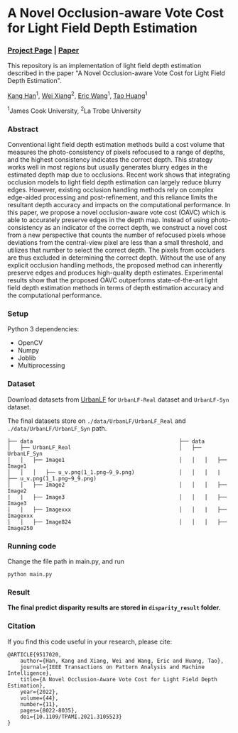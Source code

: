 # A Novel Occlusion-aware Vote Cost for Light Field Depth Estimation
### [Project Page](https://imkanghan.github.io/projects/OAVC/main) | [Paper](https://ieeexplore.ieee.org/document/9517020)

This repository is an implementation of light field depth estimation described in the paper "A Novel Occlusion-aware Vote Cost for Light Field Depth Estimation". 

[Kang Han](https://imkanghan.github.io/)<sup>1</sup>, [Wei Xiang](https://scholars.latrobe.edu.au/wxiang)<sup>2</sup>, [Eric Wang](https://research.jcu.edu.au/portfolio/eric.wang/)<sup>1</sup>, [Tao Huang](https://www.taoicclab.com/)<sup>1</sup>

<sup>1</sup>James Cook University, <sup>2</sup>La Trobe University

### Abstract
Conventional light field depth estimation methods build a cost volume that measures the photo-consistency of pixels refocused to a range of depths, and the highest consistency indicates the correct depth. This strategy works well in most regions but usually generates blurry edges in the estimated depth map due to occlusions. Recent work shows that integrating occlusion models to light field depth estimation can largely reduce blurry edges. However, existing occlusion handling methods rely on complex edge-aided processing and post-refinement, and this reliance limits the resultant depth accuracy and impacts on the computational performance. In this paper, we propose a novel occlusion-aware vote cost (OAVC) which is able to accurately preserve edges in the depth map. Instead of using photo-consistency as an indicator of the correct depth, we construct a novel cost from a new perspective that counts the number of refocused pixels whose deviations from the central-view pixel are less than a small threshold, and utilizes that number to select the correct depth. The pixels from occluders are thus excluded in determining the correct depth. Without the use of any explicit occlusion handling methods, the proposed method can inherently preserve edges and produces high-quality depth estimates. Experimental results show that the proposed OAVC outperforms state-of-the-art light field depth estimation methods in terms of depth estimation accuracy and the computational performance.


### Setup
Python 3 dependencies:

- OpenCV
- Numpy
- Joblib
- Multiprocessing

### Dataset

Download datasets from [UrbanLF](https://github.com/HAWKEYE-Group/UrbanLF) for `UrbanLF-Real` dataset and `UrbanLF-Syn` dataset.

The final datasets store on `./data/UrbanLF/UrbanLF_Real` and `./data/UrbanLF/UrbanLF_Syn` path.

```
├── data                                              ├── data                              
│   ├── UrbanLF_Real                                  │   ├── UrbanLF_Syn      
│   │   ├── Image1                                    │   │   │   ├── Image1       
│   │   │   ├── u_v.png(1_1.png~9_9.png)              │   │   │   |   ├── u_v.png(1_1.png~9_9.png)                 
│   │   ├── Image2                                    │   │   │   ├── Image2   
|   |   ├── Image3                                    │   │   │   ├── Image3
│   │   ├── Imagexxx                                  │   │   |   ├── Imagexxx               
│   │   ├── Image824                                  │   │   │   ├── Image250  
```


### Running code

Change the file path in main.py, and run

```
python main.py
```

### Result

**The final predict disparity results are stored in `disparity_result` folder.**  

### Citation

If you find this code useful in your research, please cite:

    @ARTICLE{9517020,
        author={Han, Kang and Xiang, Wei and Wang, Eric and Huang, Tao},
        journal={IEEE Transactions on Pattern Analysis and Machine Intelligence}, 
        title={A Novel Occlusion-Aware Vote Cost for Light Field Depth Estimation}, 
        year={2022},
        volume={44},
        number={11},
        pages={8022-8035},
        doi={10.1109/TPAMI.2021.3105523}
    }
